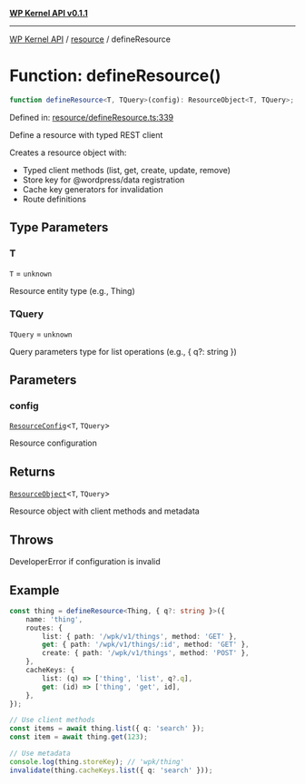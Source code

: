 [**WP Kernel API v0.1.1**](../../README.md)

---

[WP Kernel API](../../README.md) / [resource](../README.md) / defineResource

# Function: defineResource()

```ts
function defineResource<T, TQuery>(config): ResourceObject<T, TQuery>;
```

Defined in: [resource/defineResource.ts:339](https://github.com/theGeekist/wp-kernel/blob/main/packages/kernel/src/resource/defineResource.ts#L339)

Define a resource with typed REST client

Creates a resource object with:

- Typed client methods (list, get, create, update, remove)
- Store key for @wordpress/data registration
- Cache key generators for invalidation
- Route definitions

## Type Parameters

### T

`T` = `unknown`

Resource entity type (e.g., Thing)

### TQuery

`TQuery` = `unknown`

Query parameters type for list operations (e.g., { q?: string })

## Parameters

### config

[`ResourceConfig`](../interfaces/ResourceConfig.md)\<`T`, `TQuery`\>

Resource configuration

## Returns

[`ResourceObject`](../interfaces/ResourceObject.md)\<`T`, `TQuery`\>

Resource object with client methods and metadata

## Throws

DeveloperError if configuration is invalid

## Example

```ts
const thing = defineResource<Thing, { q?: string }>({
	name: 'thing',
	routes: {
		list: { path: '/wpk/v1/things', method: 'GET' },
		get: { path: '/wpk/v1/things/:id', method: 'GET' },
		create: { path: '/wpk/v1/things', method: 'POST' },
	},
	cacheKeys: {
		list: (q) => ['thing', 'list', q?.q],
		get: (id) => ['thing', 'get', id],
	},
});

// Use client methods
const items = await thing.list({ q: 'search' });
const item = await thing.get(123);

// Use metadata
console.log(thing.storeKey); // 'wpk/thing'
invalidate(thing.cacheKeys.list({ q: 'search' }));
```
